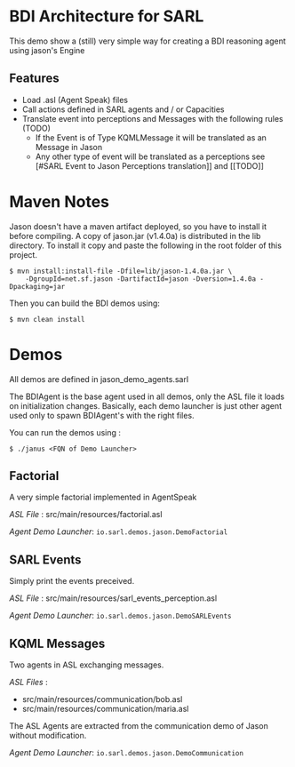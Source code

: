 # BDI Architecture for SARL

This demo show a (still) very simple way for creating a BDI reasoning agent using jason's Engine

## Features

* Load .asl (Agent Speak) files
* Call actions defined in SARL agents and / or Capacities
* Translate event into perceptions and Messages with the following rules (TODO) 
  * If the Event is of Type KQMLMessage it will be translated as an Message in Jason
  * Any other type of event will be translated as a perceptions see [#SARL Event to Jason Perceptions translation]] and [[TODO]]
 
# Maven Notes

Jason doesn't have a maven artifact deployed, so you have to install it before compiling.
A copy of jason.jar (v1.4.0a) is distributed in the lib directory. To install it copy and paste the following in the root folder
of this project.

	
	$ mvn install:install-file -Dfile=lib/jason-1.4.0a.jar \
	    -DgroupId=net.sf.jason -DartifactId=jason -Dversion=1.4.0a -Dpackaging=jar 
	 
 
Then you can build the BDI demos using:
   
    $ mvn clean install
    
    
# Demos

All demos are defined in jason_demo_agents.sarl

The BDIAgent is the base agent used in all demos, only the ASL file it loads on initialization changes.
Basically, each demo launcher is just other agent used only to spawn BDIAgent's with the right files.

You can run the demos using :


   	$ ./janus <FQN of Demo Launcher>
  
  
## Factorial
A very simple factorial implemented in AgentSpeak 

*ASL File* : src/main/resources/factorial.asl

*Agent Demo Launcher*: `io.sarl.demos.jason.DemoFactorial`

## SARL Events
Simply print the events preceived.

*ASL File* : src/main/resources/sarl_events_perception.asl

*Agent Demo Launcher*: `io.sarl.demos.jason.DemoSARLEvents`

## KQML Messages
Two agents in ASL exchanging messages.

*ASL Files* : 
 
 * src/main/resources/communication/bob.asl
 * src/main/resources/communication/maria.asl
 
The ASL Agents are extracted from the communication demo of Jason without modification.

*Agent Demo Launcher*: `io.sarl.demos.jason.DemoCommunication`